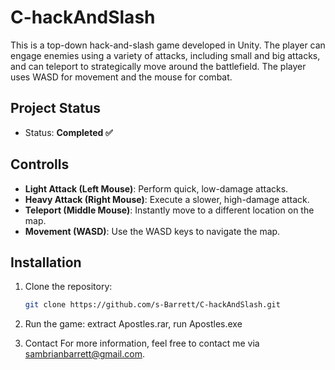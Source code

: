 # C-hackAndSlash

This is a top-down hack-and-slash game developed in Unity. The player can engage enemies using a variety of attacks, including small and big attacks, and can teleport to strategically move around the battlefield. The player uses WASD for movement and the mouse for combat.

## Project Status
- Status: **Completed ✅**

## Controlls

- **Light Attack (Left Mouse)**: Perform quick, low-damage attacks.
- **Heavy Attack (Right Mouse)**: Execute a slower, high-damage attack.
- **Teleport (Middle Mouse)**: Instantly move to a different location on the map.
- **Movement (WASD)**: Use the WASD keys to navigate the map.

## Installation

1. Clone the repository:
   ```bash
   git clone https://github.com/s-Barrett/C-hackAndSlash.git

2. Run the game:
    extract Apostles.rar,
     run Apostles.exe
   
4. Contact
For more information, feel free to contact me via sambrianbarrett@gmail.com.
